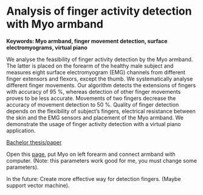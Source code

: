# Analysis of finger activity detection with Myo armband
**Keywords: Myo armband, finger movement detection, surface electromyograms, virtual piano**

We analyse the feasibility of finger activity detection by the Myo armband. The latter is placed on the forearm of the healthy male subject and measures eight surface electromyogram (EMG) channels from different finger extensors and flexors, except the thumb. We systematically analyse different finger movements. Our algorithm detects the extensions of fingers with accuracy of 95 %, whereas detection of other finger movements proves to be less accurate. Movements of two fingers decrease the accuracy of movement detection to 50 %. Quality of finger detection depends on the flexibility of subject’s fingers, electrical resistance between the skin and the EMG sensors and placement of the Myo armband. We demonstrate the usage of finger activity detection with a virtual piano application.

[Bachelor thesis/paper](https://dk.um.si/IzpisGradiva.php?id=61511&lang=eng)

Open this [page](https://nejcgalof.github.io/Analysis-of-finger-activity-detection-with-Myo-armband-/), put Myo on left forearm and connect armband with computer. (Note: this parameters work good for me, you must change some parameters).

In the future: Create more effective way for detection fingers. (Maybe support vector machine).
